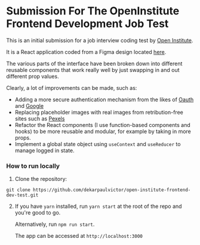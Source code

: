# Submission For The OpenInstitute Frontend Development Job Test

This is an initial submission for a job interview coding test by [Open
Institute](https://openinstitute.africa/ "Open Institute").

It is a React application coded from a Figma design located [here](https://www.figma.com/file/dHqJGE6ZUcUoh7QtDXKxX7/Frontend-developer-test?node-id=0%3A1).

The various parts of the interface have been broken down into different
reusable components that work really well by just swapping in and out different
prop values.

Clearly, a lot of improvements can be made, such as:

  - Adding a more secure authentication mechanism from the likes of [Oauth](https://oauth.net/) and
    [Google]('https://developers.google.com/identity/protocols/oauth2')
  - Replacing placeholder images with real images from retribution-free sites
    such as [Pexels](https://pexels.com/)
  - Refactor the React components (I use function-based components and hooks)
    to be more reusable and modular, for example by taking in more props.
  - Implement a global state object using `useContext` and `useReducer` to
    manage logged in state.


### How to run locally

1. Clone the repository:

```
git clone https://github.com/dekarpaulvictor/open-institute-frontend-dev-test.git

```

2. If you have `yarn` installed, run `yarn start` at the root of the repo and
   you're good to go.

   Alternatively, run `npm run start`.

   The app can be accessed at `http://localhost:3000` 



